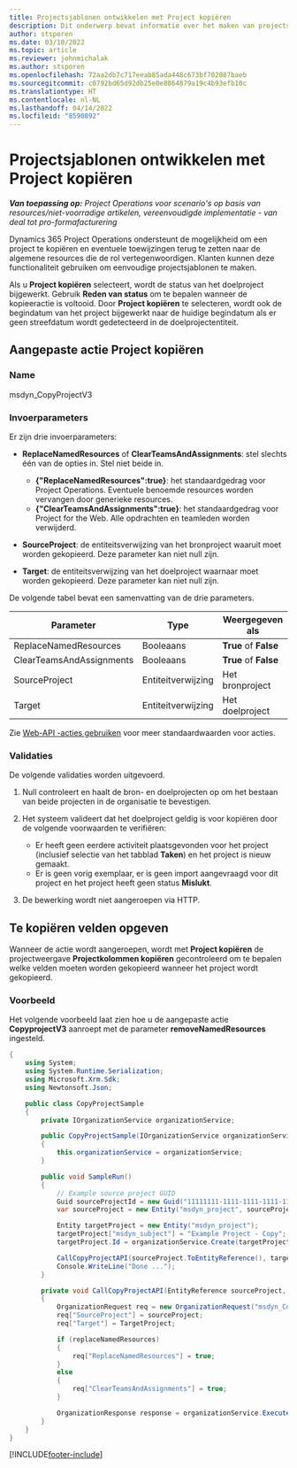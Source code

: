 ```yaml
---
title: Projectsjablonen ontwikkelen met Project kopiëren
description: Dit onderwerp bevat informatie over het maken van projectsjablonen met de aangepaste actie Project kopiëren.
author: stsporen
ms.date: 03/10/2022
ms.topic: article
ms.reviewer: johnmichalak
ms.author: stsporen
ms.openlocfilehash: 72aa2db7c717eeab85ada448c673bf702087baeb
ms.sourcegitcommit: c0792bd65d92db25e0e8864879a19c4b93efb10c
ms.translationtype: HT
ms.contentlocale: nl-NL
ms.lasthandoff: 04/14/2022
ms.locfileid: "8590892"
---
```

# <a name="develop-project-templates-with-copy-project"></a>Projectsjablonen ontwikkelen met Project kopiëren

_**Van toepassing op:** Project Operations voor scenario's op basis van resources/niet-voorradige artikelen, vereenvoudigde implementatie - van deal tot pro-formafacturering_

Dynamics 365 Project Operations ondersteunt de mogelijkheid om een project te kopiëren en eventuele toewijzingen terug te zetten naar de algemene resources die de rol vertegenwoordigen. Klanten kunnen deze functionaliteit gebruiken om eenvoudige projectsjablonen te maken.

Als u **Project kopiëren** selecteert, wordt de status van het doelproject bijgewerkt. Gebruik **Reden van status** om te bepalen wanneer de kopieeractie is voltooid. Door **Project kopiëren** te selecteren, wordt ook de begindatum van het project bijgewerkt naar de huidige begindatum als er geen streefdatum wordt gedetecteerd in de doelprojectentiteit.

## <a name="copy-project-custom-action"></a>Aangepaste actie Project kopiëren

### <a name="name"></a>Name 

msdyn\_CopyProjectV3

### <a name="input-parameters"></a>Invoerparameters

Er zijn drie invoerparameters:

- **ReplaceNamedResources** of **ClearTeamsAndAssignments**: stel slechts één van de opties in. Stel niet beide in.

    - **\{"ReplaceNamedResources":true\}**: het standaardgedrag voor Project Operations. Eventuele benoemde resources worden vervangen door generieke resources.
    - **\{"ClearTeamsAndAssignments":true\}**: het standaardgedrag voor Project for the Web. Alle opdrachten en teamleden worden verwijderd.

- **SourceProject**: de entiteitsverwijzing van het bronproject waaruit moet worden gekopieerd. Deze parameter kan niet null zijn.
- **Target**: de entiteitsverwijzing van het doelproject waarnaar moet worden gekopieerd. Deze parameter kan niet null zijn.

De volgende tabel bevat een samenvatting van de drie parameters.

| Parameter                | Type             | Weergegeven als                 |
|--------------------------|------------------|-----------------------|
| ReplaceNamedResources    | Booleaans          | **True** of **False** |
| ClearTeamsAndAssignments | Booleaans          | **True** of **False** |
| SourceProject            | Entiteitverwijzing | Het bronproject    |
| Target                   | Entiteitverwijzing | Het doelproject    |

Zie [Web-API -acties gebruiken](/powerapps/developer/common-data-service/webapi/use-web-api-actions) voor meer standaardwaarden voor acties.

### <a name="validations"></a>Validaties

De volgende validaties worden uitgevoerd.

1. Null controleert en haalt de bron- en doelprojecten op om het bestaan van beide projecten in de organisatie te bevestigen.
2. Het systeem valideert dat het doelproject geldig is voor kopiëren door de volgende voorwaarden te verifiëren:

    - Er heeft geen eerdere activiteit plaatsgevonden voor het project (inclusief selectie van het tabblad **Taken**) en het project is nieuw gemaakt.
    - Er is geen vorig exemplaar, er is geen import aangevraagd voor dit project en het project heeft geen status **Mislukt**.

3. De bewerking wordt niet aangeroepen via HTTP.

## <a name="specify-fields-to-copy"></a>Te kopiëren velden opgeven

Wanneer de actie wordt aangeroepen, wordt met **Project kopiëren** de projectweergave **Projectkolommen kopiëren** gecontroleerd om te bepalen welke velden moeten worden gekopieerd wanneer het project wordt gekopieerd.

### <a name="example"></a>Voorbeeld

Het volgende voorbeeld laat zien hoe u de aangepaste actie **CopyprojectV3** aanroept met de parameter **removeNamedResources** ingesteld.

```C#
{
    using System;
    using System.Runtime.Serialization;
    using Microsoft.Xrm.Sdk;
    using Newtonsoft.Json;

    public class CopyProjectSample
    {
        private IOrganizationService organizationService;

        public CopyProjectSample(IOrganizationService organizationService)
        {
            this.organizationService = organizationService;
        }

        public void SampleRun()
        {
            // Example source project GUID
            Guid sourceProjectId = new Guid("11111111-1111-1111-1111-111111111111");
            var sourceProject = new Entity("msdyn_project", sourceProjectId);

            Entity targetProject = new Entity("msdyn_project");
            targetProject["msdyn_subject"] = "Example Project - Copy";
            targetProject.Id = organizationService.Create(targetProject);

            CallCopyProjectAPI(sourceProject.ToEntityReference(), targetProject.ToEntityReference(), copyOption, true, false);
            Console.WriteLine("Done ...");
        }

        private void CallCopyProjectAPI(EntityReference sourceProject, EntityReference TargetProject, bool replaceNamedResources = true, bool clearTeamsAndAssignments = false)
        {
            OrganizationRequest req = new OrganizationRequest("msdyn_CopyProjectV3");
            req["SourceProject"] = sourceProject;
            req["Target"] = TargetProject;

            if (replaceNamedResources)
            {
                req["ReplaceNamedResources"] = true;
            }
            else
            {
                req["ClearTeamsAndAssignments"] = true;
            }

            OrganizationResponse response = organizationService.Execute(req);
        }
    }
}
```

[!INCLUDE[footer-include](../includes/footer-banner.md)]
